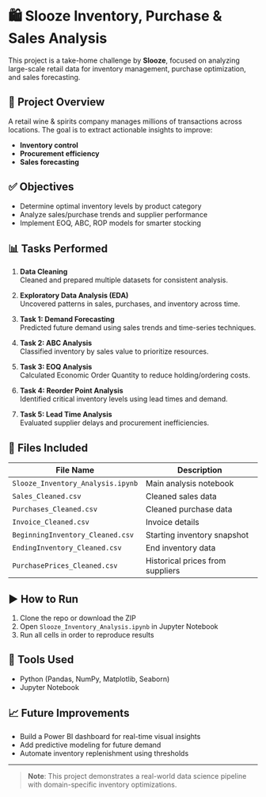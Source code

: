 # 🛍️ Slooze Inventory, Purchase & Sales Analysis

This project is a take-home challenge by **Slooze**, focused on analyzing large-scale retail data for inventory management, purchase optimization, and sales forecasting.

## 📂 Project Overview

A retail wine & spirits company manages millions of transactions across locations. The goal is to extract actionable insights to improve:
- **Inventory control**
- **Procurement efficiency**
- **Sales forecasting**

## ✅ Objectives

- Determine optimal inventory levels by product category
- Analyze sales/purchase trends and supplier performance
- Implement EOQ, ABC, ROP models for smarter stocking

## 📊 Tasks Performed

1. **Data Cleaning**  
   Cleaned and prepared multiple datasets for consistent analysis.

2. **Exploratory Data Analysis (EDA)**  
   Uncovered patterns in sales, purchases, and inventory across time.

3. **Task 1: Demand Forecasting**  
   Predicted future demand using sales trends and time-series techniques.

4. **Task 2: ABC Analysis**  
   Classified inventory by sales value to prioritize resources.

5. **Task 3: EOQ Analysis**  
   Calculated Economic Order Quantity to reduce holding/ordering costs.

6. **Task 4: Reorder Point Analysis**  
   Identified critical inventory levels using lead times and demand.

7. **Task 5: Lead Time Analysis**  
   Evaluated supplier delays and procurement inefficiencies.

## 📁 Files Included

| File Name                   | Description                         |
|----------------------------|-------------------------------------|
| `Slooze_Inventory_Analysis.ipynb` | Main analysis notebook            |
| `Sales_Cleaned.csv`         | Cleaned sales data                  |
| `Purchases_Cleaned.csv`     | Cleaned purchase data               |
| `Invoice_Cleaned.csv`       | Invoice details                     |
| `BeginningInventory_Cleaned.csv` | Starting inventory snapshot        |
| `EndingInventory_Cleaned.csv`   | End inventory data                 |
| `PurchasePrices_Cleaned.csv`    | Historical prices from suppliers   |

## ▶️ How to Run

1. Clone the repo or download the ZIP
2. Open `Slooze_Inventory_Analysis.ipynb` in Jupyter Notebook
3. Run all cells in order to reproduce results

## 📌 Tools Used

- Python (Pandas, NumPy, Matplotlib, Seaborn)
- Jupyter Notebook

## 📈 Future Improvements

- Build a Power BI dashboard for real-time visual insights
- Add predictive modeling for future demand
- Automate inventory replenishment using thresholds

---

> **Note**: This project demonstrates a real-world data science pipeline with domain-specific inventory optimizations.
